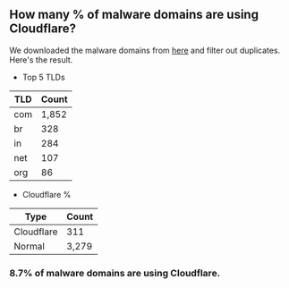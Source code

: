 ## How many % of malware domains are using Cloudflare?


We downloaded the malware domains from [here](https://urlhaus.abuse.ch) and filter out duplicates.
Here's the result.


[//]: # (start replacement)


- Top 5 TLDs

| TLD | Count |
| --- | --- |
| com | 1,852 |
| br | 328 |
| in | 284 |
| net | 107 |
| org | 86 |


- Cloudflare %

| Type | Count |
| --- | --- |
| Cloudflare | 311 |
| Normal | 3,279 |


### 8.7% of malware domains are using Cloudflare.